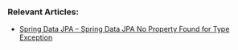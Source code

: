 ### Relevant Articles:
- [Spring Data JPA – Spring Data JPA No Property Found for Type Exception](https://www.baeldung.com/spring-data-jpa-no-property-found-for-type-exception/)
